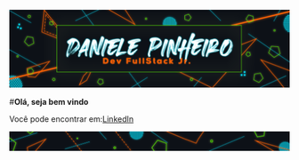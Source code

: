 ![](https://github.com/ddsp-pinheiro/ddsp-pinheiro/blob/main/GitHubTOP-looping.gif)

#**Olá, seja bem vindo**

Você pode encontrar em:[LinkedIn](https://www.linkedin.com/in/daniele-pinheiro/)

![end](https://github.com/ddsp-pinheiro/ddsp-pinheiro/blob/main/GitHubEND.png)
